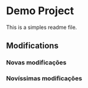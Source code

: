 # Demo Project

This is a simples readme file.

## Modifications

### Novas modificações

### Novíssimas modificações